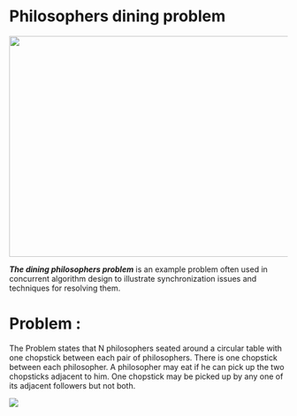 # Philosophers dining problem

<img height="400px" width="800px" src="https://www.antonioskoletsas.com/wp-content/uploads/2021/02/40ab88f0-og-socrates.ngsversion.1558373552160.adapt_.1900.1.jpg">

<strong><i>The dining philosophers problem</i></strong> is an example problem often used in concurrent algorithm design to illustrate synchronization issues and techniques for resolving them.

# Problem :
The Problem states that N philosophers seated around a circular table with one chopstick between each pair of philosophers. There is one chopstick between each philosopher. A philosopher may eat if he can pick up the two chopsticks adjacent to him. One chopstick may be picked up by any one of its adjacent followers but not both.

<img src="https://pages.mtu.edu/~shene/NSF-3/e-Book/MUTEX/DIAGRAM-philosopher-lefty-has-1.jpg">



